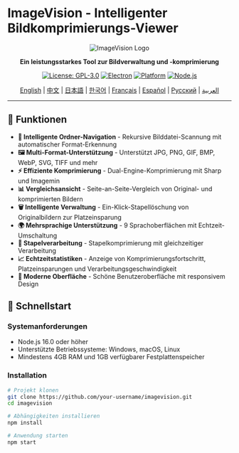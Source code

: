 # ImageVision - Intelligenter Bildkomprimierungs-Viewer

<div align="center">

![ImageVision Logo](https://via.placeholder.com/200x80/667eea/ffffff?text=ImageVision)

**Ein leistungsstarkes Tool zur Bildverwaltung und -komprimierung**

[![License: GPL-3.0](https://img.shields.io/badge/License-GPL--3.0-blue.svg)](https://opensource.org/licenses/GPL-3.0)
[![Electron](https://img.shields.io/badge/Electron-v27.0.0-blue.svg)](https://www.electronjs.org/)
[![Platform](https://img.shields.io/badge/Platform-Windows%20%7C%20macOS%20%7C%20Linux-lightgrey.svg)](https://github.com/electron/electron)
[![Node.js](https://img.shields.io/badge/Node.js-v16.0+-green.svg)](https://nodejs.org/)

[English](README.md) | [中文](README.zh-CN.md) | [日本語](README.ja.md) | [한국어](README.ko.md) | [Français](README.fr.md) | [Español](README.es.md) | [Русский](README.ru.md) | [العربية](README.ar.md)

</div>

---

## 🌟 Funktionen

- **📁 Intelligente Ordner-Navigation** - Rekursive Bilddatei-Scannung mit automatischer Format-Erkennung
- **🖼️ Multi-Format-Unterstützung** - Unterstützt JPG, PNG, GIF, BMP, WebP, SVG, TIFF und mehr
- **⚡ Effiziente Komprimierung** - Dual-Engine-Komprimierung mit Sharp und Imagemin
- **📊 Vergleichsansicht** - Seite-an-Seite-Vergleich von Original- und komprimierten Bildern
- **🗑️ Intelligente Verwaltung** - Ein-Klick-Stapellöschung von Originalbildern zur Platzeinsparung
- **🌍 Mehrsprachige Unterstützung** - 9 Sprachoberflächen mit Echtzeit-Umschaltung
- **💾 Stapelverarbeitung** - Stapelkomprimierung mit gleichzeitiger Verarbeitung
- **📈 Echtzeitstatistiken** - Anzeige von Komprimierungsfortschritt, Platzeinsparungen und Verarbeitungsgeschwindigkeit
- **🎨 Moderne Oberfläche** - Schöne Benutzeroberfläche mit responsivem Design

## 🚀 Schnellstart

### Systemanforderungen

- Node.js 16.0 oder höher
- Unterstützte Betriebssysteme: Windows, macOS, Linux
- Mindestens 4GB RAM und 1GB verfügbarer Festplattenspeicher

### Installation

```bash
# Projekt klonen
git clone https://github.com/your-username/imagevision.git
cd imagevision

# Abhängigkeiten installieren
npm install

# Anwendung starten
npm start
```
